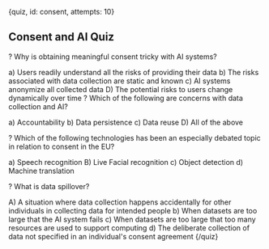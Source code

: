 
{quiz, id: consent, attempts: 10}

## Consent and AI Quiz

? Why is obtaining meaningful consent tricky with AI systems?

a) Users readily understand all the risks of providing their data
b) The risks associated with data collection are static and known
c) AI systems anonymize all collected data
D) The potential risks to users change dynamically over time
? Which of the following are concerns with data collection and AI?

a) Accountability
b) Data persistence
c) Data reuse
D) All of the above


? Which of the following technologies has been an especially debated topic in relation to consent in the EU?

a) Speech recognition
B) Live Facial recognition
c) Object detection
d) Machine translation

? What is data spillover?

A) A situation where data collection happens accidentally for other individuals in collecting data for intended people
b) When datasets are too large that the AI system fails
c) When datasets are too large that too many resources are used to support computing
d) The deliberate collection of data not specified in an individual's consent agreement 
{/quiz}

